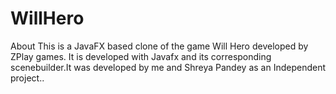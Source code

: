 # WillHero
About
This is a JavaFX based clone of the game Will Hero developed by ZPlay games. It is developed with Javafx and its corresponding scenebuilder.It was developed by me and Shreya Pandey as an Independent project..
